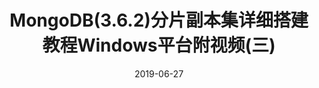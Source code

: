 ---
category: MongoDB
tags:
  - MongoDB
date: 2019-06-27
title: MongoDB(3.6.2)分片副本集详细搭建教程Windows平台附视频(三)
vssue-title: MongoDB(3.6.2)分片副本集详细搭建教程Windows平台附视频(三)
---